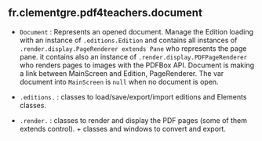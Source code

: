 ## fr.clementgre.pdf4teachers.document

- ``Document`` : Represents an opened document. Manage the Edition loading with an instance of ``.editions.Edition`` and
  contains all instances of ``.render.display.PageRenderer extends Pane`` who represents the page pane. it contains also
  an instance of ``.render.display.PDFPageRenderer`` who renders pages to images with the PDFBox API. Document is making
  a link between MainScreen and Edition, PageRenderer. The var document into ``MainScreen`` is ``null`` when no document
  is open.

- ``.editions.`` : classes to load/save/export/import editions and Elements classes.


- ``.render.`` : classes to render and display the PDF pages (some of them extends control). + classes and windows to
  convert and export.